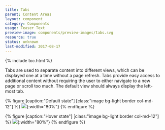 ```yaml
---
title: Tabs
parent: Content Areas
layout: component
category: Components
usage: Teaser Text
preview-image: components/preview-images/tabs.svg
resource: true
status: unknown
last-modified: 2017-08-17
---
```


{% include toc.html %}

Tabs are used to separate content into different views, which can be displayed
one at a time without a page refresh. Tabs provide easy access to additional
content without requiring the user to either navigate to a new page or scroll
too much. The default view should always display the left-most tab.

{% figure [caption:"Default state"] [class:"image bg-light border col-md-12"] %}
![]({{site.cdn_url}}/img/components/tabs.svg){:width="80%"}
{% endfigure %}

{% figure [caption:"Hover state"] [class:"image bg-light border col-md-12"] %}
![]({{site.cdn_url}}/img/components/tabs-hover.svg){:width="80%"}
{% endfigure %}
